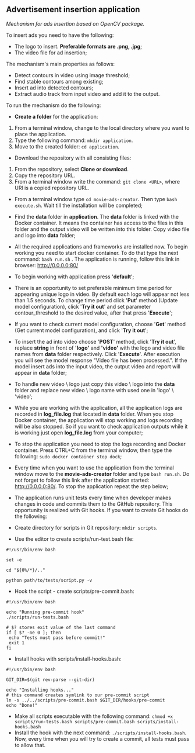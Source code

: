 ## Advertisement insertion application

_Mechanism for ads insertion based on OpenCV package._

To insert ads you need to have the following:
- The logo to insert. **Preferable formats are .png, .jpg**;
- The video file for ad insertion;

The mechanism's main properties as follows:
- Detect contours in video using image threshold;
- Find stable contours among existing;
- Insert ad into detected contours;
- Extract audio track from input video and add it to the output.

To run the mechanism do the following:
- **Create a folder** for the application:
1. From a terminal window, change to the local directory where you want to place the application.
2. Type the following command: ```mkdir application```.
3. Move to the created folder: ```cd application```.

- Download the repository with all consisting files:
1. From the repository, select **Clone or download**.
2. Copy the repository URL.
3. From a terminal window write the command: ```git clone <URL>```, where URl is a copied repository URL.

- From a terminal window type ```cd movie-ads-creator```. Then type ```bash execute.sh```. Wait till the installation will be completed;

- Find the **data** folder in **application**. The **data** folder is linked with the Docker container. It means the container has access to the files in this folder and the output video will be written into this folder. Copy video file and logo into **data** folder;

- All the required applications and frameworks are installed now. To begin working you need to start docker container. To do that type the next command: ```bash run.sh``` . The application is running, follow this link in browser: http://0.0.0.0:80/

- To begin working with application press '**default**'; 

- There is an opportunity to set preferable minimum time period for appearing unique logo in video. By default each logo will appear not less than 1.5 seconds. To change time period click '**Put**' method (Update model configuration), click '**Try it out**' and set parameter contour_threshold to the desired value, after that press '**Execute**';

- If you want to check current model configuration, choose '**Get**' method (Get current model configuration), and click '**Try it out**';

- To insert the ad into video choose '**POST**' method, click '**Try it out**', replace **string** in front of **'logo'** and **'video'** with the logo and video file names from **data** folder respectively. Click '**Execute**'. After execution you will see the model response "Video file has been processed.". If the model insert ads into the input video, the output video and report will appear in **data** folder;

- To handle new video \ logo just copy this video \ logo into the **data** folder and replace new video \ logo name with used one in 'logo' \ 'video';

- While you are working with the application, all the application logs are recorded in **log_file.log** that located in **data** folder. When you stop Docker container, the application will stop working and logs recording will be also stopped. So if you want to check application outputs while it is working just open **log_file.log** from your computer;

- To stop the application you need to stop the logs recording and Docker container. Press CTRL+С from the terminal window, then type the following: ```sudo docker container stop dock```;

- Every time when you want to use the application from the terminal window move to the **movie-ads-creator** folder and type ```bash run.sh```. Do not forget to follow this link after the application started: http://0.0.0.0:80/. To stop the application repeat the step below;

- The application runs unit tests every time when developer makes changes in code and commits them to the GitHub repository. This opportunity is realized with Git hooks. If you want to create Git hooks do the following:
- Create directory for scripts in Git repository: ```mkdir scripts```.
 - Use the editor to create scripts/run-test.bash file:
```shell script
#!/usr/bin/env bash

set -e

cd "${0%/*}/.."

python path/to/tests/script.py -v
```
- Hook the script - create scripts/pre-commit.bash:
```shell script
#!/usr/bin/env bash

echo "Running pre-commit hook"
./scripts/run-tests.bash

# $? stores exit value of the last command
if [ $? -ne 0 ]; then
 echo "Tests must pass before commit!"
 exit 1
fi
```
- Install hooks with scripts/install-hooks.bash:
```shell script
#!/usr/bin/env bash

GIT_DIR=$(git rev-parse --git-dir)

echo "Installing hooks..."
# this command creates symlink to our pre-commit script
ln -s ../../scripts/pre-commit.bash $GIT_DIR/hooks/pre-commit
echo "Done!"
```
- Make all scripts executable with the following command: 
```chmod +x scripts/run-tests.bash scripts/pre-commit.bash scripts/install-hooks.bash ```
- Install the hook with the next command: ```./scripts/install-hooks.bash```.
Now, every time when you will try to create a commit, all tests must pass to allow that.


